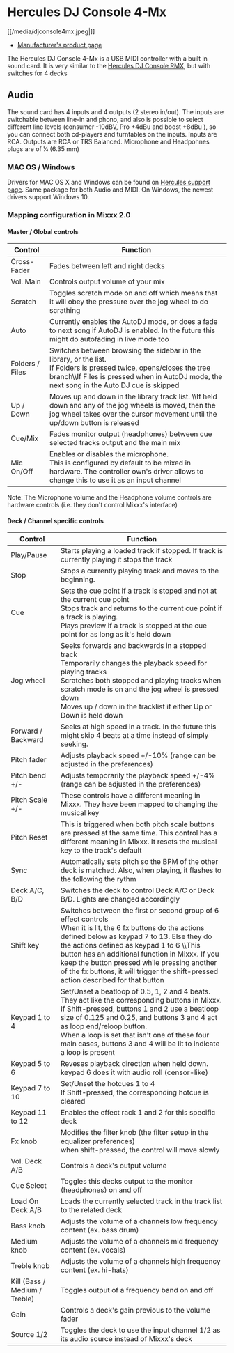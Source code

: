 # Hercules DJ Console 4-Mx

[[/media/djconsole4mx.jpeg|]]

  - [Manufacturer's product
    page](http://www.hercules.com/us/DJ-Music/bdd/p/141/dj-console-4-mx/)

The Hercules DJ Console 4-Mx is a USB MIDI controller with a built in
sound card. It is very similar to the [Hercules DJ Console
RMX](Hercules%20DJ%20Console%20RMX), but with switches for 4 decks

## Audio

The sound card has 4 inputs and 4 outputs (2 stereo in/out). The inputs
are switchable between line-in and phono, and also is possible to select
different line levels (consumer -10dBV, Pro +4dBu and boost +8dBu ), so
you can connect both cd-players and turntables on the inputs. Inputs are
RCA. Outputs are RCA or TRS Balanced. Microphone and Headpohnes plugs
are of 1⁄4 (6.35 mm)

### MAC OS / Windows

Drivers for MAC OS X and Windows can be found on [Hercules support
page](http://ts.hercules.com/eng/index.php?pg=view_files&gid=17&fid=62&pid=263&cid=1).
Same package for both Audio and MIDI. On Windows, the newest drivers
support Windows 10.

### Mapping configuration in Mixxx 2.0

#### Master / Global controls

<table>
<thead>
<tr class="header">
<th>Control</th>
<th>Function</th>
</tr>
</thead>
<tbody>
<tr class="odd">
<td>Cross-Fader</td>
<td>Fades between left and right decks</td>
</tr>
<tr class="even">
<td>Vol. Main</td>
<td>Controls output volume of your mix</td>
</tr>
<tr class="odd">
<td>Scratch</td>
<td>Toggles scratch mode on and off which means that it will obey the pressure over the jog wheel to do scrathing</td>
</tr>
<tr class="even">
<td>Auto</td>
<td>Currently enables the AutoDJ mode, or does a fade to next song if AutoDJ is enabled. In the future this might do autofading in live mode too</td>
</tr>
<tr class="odd">
<td>Folders / Files</td>
<td>Switches between browsing the sidebar in the library, or the list.<br />
If Folders is pressed twice, opens/closes the tree branch\\If Files is pressed when in AutoDJ mode, the next song in the Auto DJ cue is skipped</td>
</tr>
<tr class="even">
<td>Up / Down</td>
<td>Moves up and down in the library track list. \\If held down and any of the jog wheels is moved, then the jog wheel takes over the cursor movement until the up/down button is released</td>
</tr>
<tr class="odd">
<td>Cue/Mix</td>
<td>Fades monitor output (headphones) between cue selected tracks output and the main mix</td>
</tr>
<tr class="even">
<td>Mic On/Off</td>
<td>Enables or disables the microphone.<br />
This is configured by default to be mixed in hardware. The controller own's driver allows to change this to use it as an input channel</td>
</tr>
</tbody>
</table>

Note: The Microphone volume and the Headphone volume controls are
hardware controls (i.e. they don't control Mixxx's interface)

#### Deck / Channel specific controls

<table>
<thead>
<tr class="header">
<th>Control</th>
<th>Function</th>
</tr>
</thead>
<tbody>
<tr class="odd">
<td>Play/Pause</td>
<td>Starts playing a loaded track if stopped. If track is currently playing it stops the track</td>
</tr>
<tr class="even">
<td>Stop</td>
<td>Stops a currently playing track and moves to the beginning.</td>
</tr>
<tr class="odd">
<td>Cue</td>
<td>Sets the cue point if a track is stoped and not at the current cue point<br />
Stops track and returns to the current cue point if a track is playing.<br />
Plays preview if a track is stopped at the cue point for as long as it's held down</td>
</tr>
<tr class="even">
<td>Jog wheel</td>
<td>Seeks forwards and backwards in a stopped track<br />
Temporarily changes the playback speed for playing tracks<br />
Scratches both stopped and playing tracks when scratch mode is on and the jog wheel is pressed down<br />
Moves up / down in the tracklist if either Up or Down is held down</td>
</tr>
<tr class="odd">
<td>Forward / Backward</td>
<td>Seeks at high speed in a track. In the future this might skip 4 beats at a time instead of simply seeking.</td>
</tr>
<tr class="even">
<td>Pitch fader</td>
<td>Adjusts playback speed +/-10% (range can be adjusted in the preferences)</td>
</tr>
<tr class="odd">
<td>Pitch bend +/-</td>
<td>Adjusts temporarily the playback speed +/-4% (range can be adjusted in the preferences)</td>
</tr>
<tr class="even">
<td>Pitch Scale +/-</td>
<td>These controls have a different meaning in Mixxx. They have been mapped to changing the musical key</td>
</tr>
<tr class="odd">
<td>Pitch Reset</td>
<td>This is triggered when both pitch scale buttons are pressed at the same time. This control has a different meaning in Mixxx. It resets the musical key to the track's default</td>
</tr>
<tr class="even">
<td>Sync</td>
<td>Automatically sets pitch so the BPM of the other deck is matched. Also, when playing, it flashes to the following the rythm</td>
</tr>
<tr class="odd">
<td>Deck A/C, B/D</td>
<td>Switches the deck to control Deck A/C or Deck B/D. Lights are changed accordingly</td>
</tr>
<tr class="even">
<td>Shift key</td>
<td>Switches between the first or second group of 6 effect controls<br />
When it is lit, the 6 fx buttons do the actions defined below as keypad 7 to 13. Else they do the actions defined as keypad 1 to 6 \\This button has an additional function in Mixxx. If you keep the button pressed while pressing another of the fx buttons, it will trigger the shift-pressed action described for that button</td>
</tr>
<tr class="odd">
<td>Keypad 1 to 4</td>
<td>Set/Unset a beatloop of 0.5, 1, 2 and 4 beats. They act like the corresponding buttons in Mixxx.<br />
If Shift-pressed, buttons 1 and 2 use a beatloop size of 0.125 and 0.25, and buttons 3 and 4 act as loop end/reloop button.<br />
When a loop is set that isn't one of these four main cases, buttons 3 and 4 will be lit to indicate a loop is present</td>
</tr>
<tr class="even">
<td>Keypad 5 to 6</td>
<td>Reveses playback direction when held down. keypad 6 does it with audio roll (censor-like)</td>
</tr>
<tr class="odd">
<td>Keypad 7 to 10</td>
<td>Set/Unset the hotcues 1 to 4<br />
If Shift-pressed, the corresponding hotcue is cleared</td>
</tr>
<tr class="even">
<td>Keypad 11 to 12</td>
<td>Enables the effect rack 1 and 2 for this specific deck</td>
</tr>
<tr class="odd">
<td>Fx knob</td>
<td>Modifies the filter knob (the filter setup in the equalizer preferences)<br />
when shift-pressed, the control will move slowly</td>
</tr>
<tr class="even">
<td>Vol. Deck A/B</td>
<td>Controls a deck's output volume</td>
</tr>
<tr class="odd">
<td>Cue Select</td>
<td>Toggles this decks output to the monitor (headphones) on and off</td>
</tr>
<tr class="even">
<td>Load On Deck A/B</td>
<td>Loads the currently selected track in the track list to the related deck</td>
</tr>
<tr class="odd">
<td>Bass knob</td>
<td>Adjusts the volume of a channels low frequency content (ex. bass drum)</td>
</tr>
<tr class="even">
<td>Medium knob</td>
<td>Adjusts the volume of a channels mid frequency content (ex. vocals)</td>
</tr>
<tr class="odd">
<td>Treble knob</td>
<td>Adjusts the volume of a channels high frequency content (ex. hi-hats)</td>
</tr>
<tr class="even">
<td>Kill (Bass / Medium / Treble)</td>
<td>Toggles output of a frequency band on and off</td>
</tr>
<tr class="odd">
<td>Gain</td>
<td>Controls a deck's gain previous to the volume fader</td>
</tr>
<tr class="even">
<td>Source 1/2</td>
<td>Toggles the deck to use the input channel 1/2 as its audio source instead of Mixxx's deck</td>
</tr>
</tbody>
</table>

